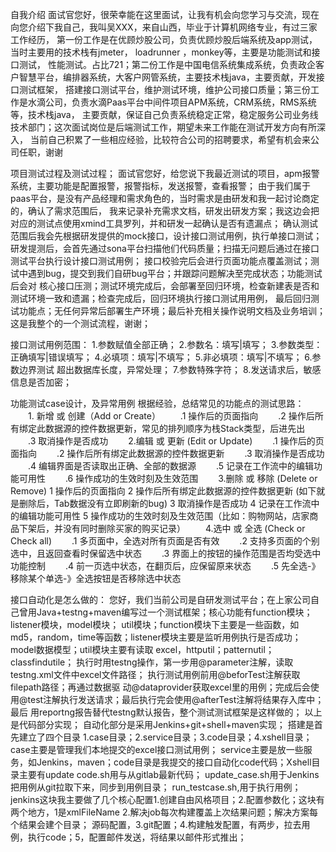 自我介绍
面试官您好，很荣幸能在这里面试，让我有机会向您学习与交流，现在向您介绍下我自己，我叫吴XXX，来自山西，毕业于计算机网络专业，有过三家工作经历，
第一份工作是在优顾炒股公司，负责优顾炒股后端系统及app测试，当时主要用的技术栈有jmeter， loadrunner ，monkey等，主要是功能测试和接口测试，
性能测试。占比721；第二份工作是中国电信系统集成系统，负责政企客户智慧平台，编排器系统，大客户网管系统，主要技术栈java，主要贡献，开发接口测试框架，
搭建接口测试平台，维护测试环境，维护公司接口质量；第三份工作是水滴公司，负责水滴Paas平台中间件项目APM系统，CRM系统，RMS系统等，技术栈java，
主要贡献，保证自己负责系统稳定正常，稳定服务公司业务线技术部门；这次面试岗位是后端测试工作，期望未来工作能在测试开发方向有所深入，
当前自己积累了一些相应经验，比较符合公司的招聘要求，希望有机会来公司任职，谢谢


项目测试过程及测试过程；
面试官您好，给您说下我最近测试的项目，apm报警系统，主要功能是配置报警，报警指标，发送报警，查看报警；
由于我们属于paas平台，是没有产品经理和需求角色的，当时需求是由研发和我一起讨论商定的，确认了需求范围后，
我来记录补充需求文档，研发出研发方案；我这边会把对应的测试点使用xmind工具罗列，并和研发一起确认是否有遗漏点；
确认测试范围后我会先根据研发提供的mock接口，设计接口测试用例，执行单接口测试；研发提测后，会首先通过sona平台扫描他们代码质量；扫描无问题后通过在接口测试平台执行设计接口测试用例；
接口校验完后会进行页面功能点覆盖测试；测试中遇到bug，提交到我们自研bug平台；并跟踪问题解决至完成状态；功能测试后会对
核心接口压测；测试环境完成后，会部署至回归环境，检查新建表是否和测试环境一致和遗漏；检查完成后，回归环境执行接口测试用用例，
最后回归测试功能点；无任何异常后部署生产环境；最后补充相关操作说明文档及业务培训；这是我整个的一个测试流程，谢谢；

接口测试用例范围：
1.参数赋值全部正确；
2.参数名：填写|填写；
3.参数类型：正确填写|错误填写；
4.必填项：填写|不填写；
5.非必填项：填写|不填写；
6.参数边界测试 超出数据库长度，异常处理；
7.参数特殊字符；
8.发送请求后，敏感信息是否加密；

功能测试case设计，及异常用例
根据经验，总结常见的功能点的测试思路：
　　1. 新增 或 创建（Add or Create）
    　　.1 操作后的页面指向
    　　.2 操作后所有绑定此数据源的控件数据更新，常见的排列顺序为栈Stack类型，后进先出
    　　.3 取消操作是否成功
　　2.编辑 或 更新 (Edit or Update)
    　　.1 操作后的页面指向
    　　.2 操作后所有绑定此数据源的控件数据更新
    　　.3 取消操作是否成功
    　　.4 编辑界面是否读取出正确、全部的数据源
    　　.5 记录在工作流中的编辑功能可用性
    　　.6 操作成功的生效时刻及生效范围
　　3.删除 或 移除 (Delete or Remove)
        1 操作后的页面指向
        2 操作后所有绑定此数据源的控件数据更新 (如下就是删除后，Tab数据没有立即刷新的bug)
        3 取消操作是否成功
        4 记录在工作流中的编辑功能可用性
        5 操作成功的生效时刻及生效范围（比如：购物网站，店家商品下架后，并没有同时删除买家的购买记录）
　　4.选中 或 全选 (Check or Check all)
    　　.1 多页面中，全选对所有页面是否有效
    　　.2 支持多页面的个别选中，且返回查看时保留选中状态
    　　.3 界面上的按钮的操作范围是否均受选中功能控制
    　　.4 前一页选中状态，在翻页后，应保留原来状态
    　　.5 先全选-》移除某个单选-》全选按钮是否移除选中状态

接口自动化是怎么做的：
您好，我们当前公司是自研发测试平台；在上家公司自己曾用Java+testng+maven编写过一个测试框架；核心功能有function模块；listener模块，model模块；
util模块；function模块下主要是一些函数，如md5，random，time等函数；listener模块主要是监听用例执行是否成功；model数据模型；util模块主要有读取
excel，httputil；patternutil；classfindutile；
执行时用testng操作，第一步用@parameter注解，读取testng.xml文件中excel文件路径； 执行测试用例前用@beforTest注解获取filepath路径；再通过数据驱
动@dataprovider获取excel里的用例；完成后会使用@test注解执行发送请求；最后执行完会使用@afterTest注解将结果存入库中；最后
用reportng报告替代testng默认报告，整个测试测试框架是这样做的；
以上是代码部分实现；
自动化部分是采用Jenkins+git+shell+maven实现；
搭建是首先建立了四个目录 1.case目录；2.service目录；3.code目录；4.xshell目录；case主要是管理我们本地提交的excel接口测试用例；
service主要是放一些服务，如Jenkins，maven；code目录是我提交的接口自动化code代码；Xshell目录主要有update code.sh用与从gitlab最新代码；
update_case.sh用于Jenkins把用例从git拉取下来，同步到用例目录；
run_testcase.sh,用于执行用例；
jenkins这块我主要做了几个核心配置1.创建自由风格项目；2.配置参数化；这块有两个地方，1是xmlFileName 2.解决job每次构建覆盖上次结果问题；解决方案每个结果会建个目录；
源码配置，3.git配置；4.构建触发配置，有两步，拉去用例，执行code；5，配置邮件发送，将结果以邮件形式推出；






